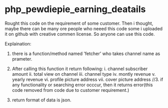 # php_pewdiepie_earning_deatails

Rought this code on the requirement of some customer.
Then i thought, maybe there can be many ore people who neeed this code some i uploaded it on github with creative commen license. So anyone can use this code.

Explaination:
1. there is a  function/method named 'fetcher' who takes channel name as prameter.
2. After calling this function it return following:
    i. channel subscriber amount
    ii. total view on channel
    iii. channel type
    iv. montly revenue
    v. yearly revenue
    vi. profile picture address
    vii. cover picture address
//3. if any functionality or searching error occcur, then it returns error(this code removed from code due to customer requirement.)

4. return format of data is json.

